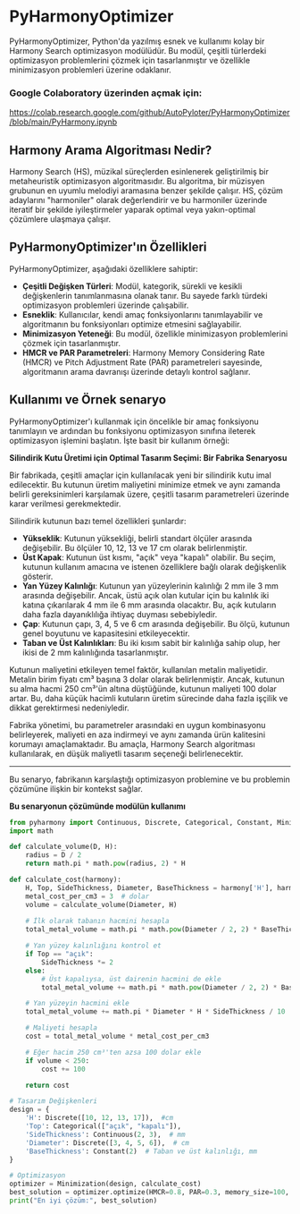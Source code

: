# PyHarmonyOptimizer

PyHarmonyOptimizer, Python'da yazılmış esnek ve kullanımı kolay bir Harmony Search optimizasyon modülüdür. Bu modül, çeşitli türlerdeki optimizasyon problemlerini çözmek için tasarlanmıştır ve özellikle minimizasyon problemleri üzerine odaklanır.

### Google Colaboratory üzerinden açmak için:
https://colab.research.google.com/github/AutoPyloter/PyHarmonyOptimizer/blob/main/PyHarmony.ipynb

## Harmony Arama Algoritması Nedir?

Harmony Search (HS), müzikal süreçlerden esinlenerek geliştirilmiş bir metaheuristik optimizasyon algoritmasıdır. Bu algoritma, bir müzisyen grubunun en uyumlu melodiyi aramasına benzer şekilde çalışır. HS, çözüm adaylarını "harmoniler" olarak değerlendirir ve bu harmoniler üzerinde iteratif bir şekilde iyileştirmeler yaparak optimal veya yakın-optimal çözümlere ulaşmaya çalışır.

## PyHarmonyOptimizer'ın Özellikleri

PyHarmonyOptimizer, aşağıdaki özelliklere sahiptir:

- **Çeşitli Değişken Türleri**: Modül, kategorik, sürekli ve kesikli değişkenlerin tanımlanmasına olanak tanır. Bu sayede farklı türdeki optimizasyon problemleri üzerinde çalışabilir.
- **Esneklik**: Kullanıcılar, kendi amaç fonksiyonlarını tanımlayabilir ve algoritmanın bu fonksiyonları optimize etmesini sağlayabilir.
- **Minimizasyon Yeteneği**: Bu modül, özellikle minimizasyon problemlerini çözmek için tasarlanmıştır.
- **HMCR ve PAR Parametreleri**: Harmony Memory Considering Rate (HMCR) ve Pitch Adjustment Rate (PAR) parametreleri sayesinde, algoritmanın arama davranışı üzerinde detaylı kontrol sağlanır.

## Kullanımı ve Örnek senaryo

PyHarmonyOptimizer'ı kullanmak için öncelikle bir amaç fonksiyonu tanımlayın ve ardından bu fonksiyonu optimizasyon sınıfına ileterek optimizasyon işlemini başlatın. İşte basit bir kullanım örneği:

**Silindirik Kutu Üretimi için Optimal Tasarım Seçimi: Bir Fabrika Senaryosu**

Bir fabrikada, çeşitli amaçlar için kullanılacak yeni bir silindirik kutu imal edilecektir. Bu kutunun üretim maliyetini minimize etmek ve aynı zamanda belirli gereksinimleri karşılamak üzere, çeşitli tasarım parametreleri üzerinde karar verilmesi gerekmektedir.

Silindirik kutunun bazı temel özellikleri şunlardır:

- **Yükseklik**: Kutunun yüksekliği, belirli standart ölçüler arasında değişebilir. Bu ölçüler 10, 12, 13 ve 17 cm olarak belirlenmiştir.
- **Üst Kapak**: Kutunun üst kısmı, "açık" veya "kapalı" olabilir. Bu seçim, kutunun kullanım amacına ve istenen özelliklere bağlı olarak değişkenlik gösterir.
- **Yan Yüzey Kalınlığı**: Kutunun yan yüzeylerinin kalınlığı 2 mm ile 3 mm arasında değişebilir. Ancak, üstü açık olan kutular için bu kalınlık iki katına çıkarılarak 4 mm ile 6 mm arasında olacaktır. Bu, açık kutuların daha fazla dayanıklılığa ihtiyaç duyması sebebiyledir.
- **Çap**: Kutunun çapı, 3, 4, 5 ve 6 cm arasında değişebilir. Bu ölçü, kutunun genel boyutunu ve kapasitesini etkileyecektir.
- **Taban ve Üst Kalınlıkları**: Bu iki kısım sabit bir kalınlığa sahip olup, her ikisi de 2 mm kalınlığında tasarlanmıştır.

Kutunun maliyetini etkileyen temel faktör, kullanılan metalin maliyetidir. Metalin birim fiyatı cm³ başına 3 dolar olarak belirlenmiştir. Ancak, kutunun su alma hacmi 250 cm³'ün altına düştüğünde, kutunun maliyeti 100 dolar artar. Bu, daha küçük hacimli kutuların üretim sürecinde daha fazla işçilik ve dikkat gerektirmesi nedeniyledir.

Fabrika yönetimi, bu parametreler arasındaki en uygun kombinasyonu belirleyerek, maliyeti en aza indirmeyi ve aynı zamanda ürün kalitesini korumayı amaçlamaktadır. Bu amaçla, Harmony Search algoritması kullanılarak, en düşük maliyetli tasarım seçeneği belirlenecektir.

---

Bu senaryo, fabrikanın karşılaştığı optimizasyon problemine ve bu problemin çözümüne ilişkin bir kontekst sağlar.

**Bu senaryonun çözümünde modülün kullanımı**

```python
from pyharmony import Continuous, Discrete, Categorical, Constant, Minimization
import math

def calculate_volume(D, H):
    radius = D / 2
    return math.pi * math.pow(radius, 2) * H

def calculate_cost(harmony):
    H, Top, SideThickness, Diameter, BaseThickness = harmony['H'], harmony['Top'], harmony['SideThickness'], harmony['Diameter'], harmony['BaseThickness']
    metal_cost_per_cm3 = 3  # dolar
    volume = calculate_volume(Diameter, H)
    
    # İlk olarak tabanın hacmini hesapla
    total_metal_volume = math.pi * math.pow(Diameter / 2, 2) * BaseThickness / 10

    # Yan yüzey kalınlığını kontrol et
    if Top == "açık":
        SideThickness *= 2
    else:
        # Üst kapalıysa, üst dairenin hacmini de ekle
        total_metal_volume += math.pi * math.pow(Diameter / 2, 2) * BaseThickness / 10

    # Yan yüzeyin hacmini ekle
    total_metal_volume += math.pi * Diameter * H * SideThickness / 10

    # Maliyeti hesapla
    cost = total_metal_volume * metal_cost_per_cm3

    # Eğer hacim 250 cm³'ten azsa 100 dolar ekle
    if volume < 250:
        cost += 100

    return cost

# Tasarım Değişkenleri
design = {
    'H': Discrete([10, 12, 13, 17]),  #cm
    'Top': Categorical(["açık", "kapalı"]),
    'SideThickness': Continuous(2, 3),  # mm
    'Diameter': Discrete([3, 4, 5, 6]),  # cm
    'BaseThickness': Constant(2)  # Taban ve üst kalınlığı, mm
}

# Optimizasyon
optimizer = Minimization(design, calculate_cost)
best_solution = optimizer.optimize(HMCR=0.8, PAR=0.3, memory_size=100, max_iter=1000)
print("En iyi çözüm:", best_solution)

